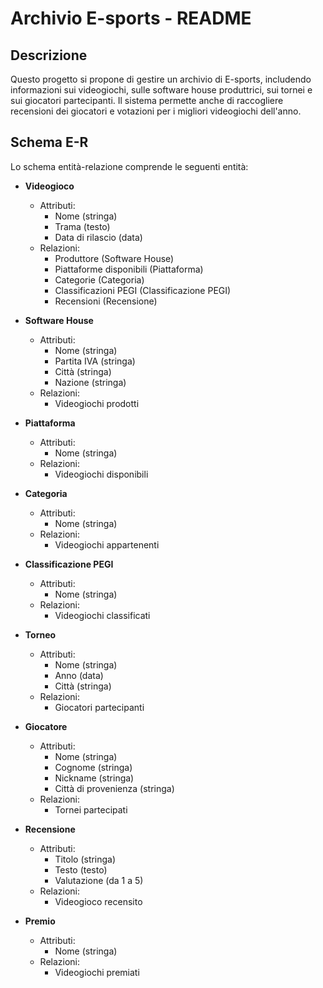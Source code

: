 # Archivio E-sports - README

## Descrizione
Questo progetto si propone di gestire un archivio di E-sports, includendo informazioni sui videogiochi, sulle software house produttrici, sui tornei e sui giocatori partecipanti. Il sistema permette anche di raccogliere recensioni dei giocatori e votazioni per i migliori videogiochi dell'anno.

## Schema E-R
Lo schema entità-relazione comprende le seguenti entità:

- **Videogioco**
  - Attributi:
    - Nome (stringa)
    - Trama (testo)
    - Data di rilascio (data)
  - Relazioni:
    - Produttore (Software House)
    - Piattaforme disponibili (Piattaforma)
    - Categorie (Categoria)
    - Classificazioni PEGI (Classificazione PEGI)
    - Recensioni (Recensione)

- **Software House**
  - Attributi:
    - Nome (stringa)
    - Partita IVA (stringa)
    - Città (stringa)
    - Nazione (stringa)
  - Relazioni:
    - Videogiochi prodotti

- **Piattaforma**
  - Attributi:
    - Nome (stringa)
  - Relazioni:
    - Videogiochi disponibili

- **Categoria**
  - Attributi:
    - Nome (stringa)
  - Relazioni:
    - Videogiochi appartenenti

- **Classificazione PEGI**
  - Attributi:
    - Nome (stringa)
  - Relazioni:
    - Videogiochi classificati

- **Torneo**
  - Attributi:
    - Nome (stringa)
    - Anno (data)
    - Città (stringa)
  - Relazioni:
    - Giocatori partecipanti

- **Giocatore**
  - Attributi:
    - Nome (stringa)
    - Cognome (stringa)
    - Nickname (stringa)
    - Città di provenienza (stringa)
  - Relazioni:
    - Tornei partecipati

- **Recensione**
  - Attributi:
    - Titolo (stringa)
    - Testo (testo)
    - Valutazione (da 1 a 5)
  - Relazioni:
    - Videogioco recensito

- **Premio**
  - Attributi:
    - Nome (stringa)
  - Relazioni:
    - Videogiochi premiati